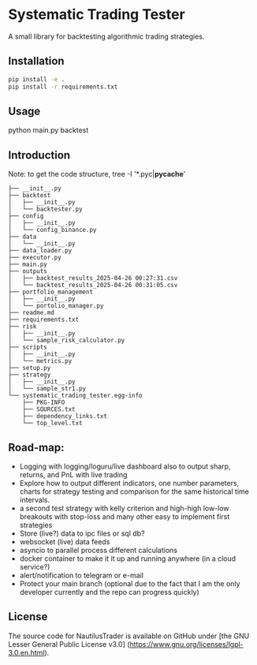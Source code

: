 # Systematic Trading Tester

A small library for backtesting algorithmic trading strategies.

## Installation

```bash
pip install -e .
pip install -r requirements.txt
```

## Usage

python main.py backtest

## Introduction
Note: to get the code structure, tree -I '*.pyc|__pycache__'

```.
├── __init__.py
├── backtest
│   ├── __init__.py
│   └── backtester.py
├── config
│   ├── __init__.py
│   └── config_binance.py
├── data
│   └── __init__.py
├── data_loader.py
├── executor.py
├── main.py
├── outputs
│   ├── backtest_results_2025-04-26 00:27:31.csv
│   └── backtest_results_2025-04-26 00:31:05.csv
├── portfolio_management
│   ├── __init__.py
│   └── portolio_manager.py
├── readme.md
├── requirements.txt
├── risk
│   ├── __init__.py
│   └── sample_risk_calculator.py
├── scripts
│   ├── __init__.py
│   └── metrics.py
├── setup.py
├── strategy
│   ├── __init__.py
│   └── sample_str1.py
└── systematic_trading_tester.egg-info
    ├── PKG-INFO
    ├── SOURCES.txt
    ├── dependency_links.txt
    └── top_level.txt
```

## Road-map:
- Logging with logging/loguru/live dashboard also to output sharp, returns, and PnL with live trading
- Explore how to output different indicators, one number parameters, charts for strategy testing and comparison for the same historical time intervals.
- a second test strategy with kelly criterion and high-high low-low breakouts with stop-loss and many other easy to implement first strategies
- Store (live?) data to ipc files or sql db?
- websocket (live) data feeds
- asyncio to parallel process different calculations
- docker container to make it it up and running anywhere (in a cloud service?)
- alert/notification to telegram or e-mail
- Protect your main branch (optional due to the fact that I am the only developer currently and the repo can progress quickly)

## License

The source code for NautilusTrader is available on GitHub under [the GNU Lesser General Public License v3.0] (https://www.gnu.org/licenses/lgpl-3.0.en.html).
